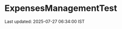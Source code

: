# ExpensesManagementTest
















































































































Last updated: 2025-07-27 06:34:00 IST
